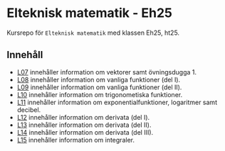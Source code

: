 # Elteknisk matematik - Eh25

Kursrepo för `Elteknisk matematik` med klassen Eh25, ht25.

## Innehåll
* [L07](./L07/README.md) innehåller information om vektorer samt övningsdugga 1.
* [L08](./L08/README.md) innehåller information om vanliga funktioner (del I).
* [L09](./L09/README.md) innehåller information om vanliga funktioner (del II).
* [L10](./L10/README.md) innehåller information om trigonometiska funktioner.
* [L11](./L11/README.md) innehåller information om exponentialfunktioner, logaritmer samt decibel.
* [L12](./L12/README.md) innehåller information om derivata (del I).
* [L13](./L13/README.md) innehåller information om derivata (del II).
* [L14](./L14/README.md) innehåller information om derivata (del III).
* [L15](./L15/README.md) innehåller information om integraler.
